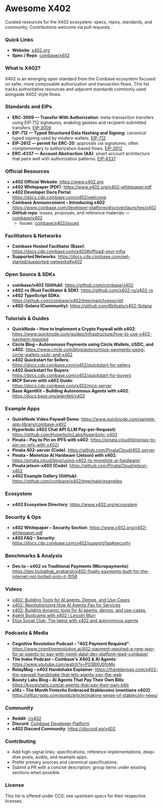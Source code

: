 # Awesome X402

Curated resources for the X402 ecosystem: specs, repos, standards, and community. Contributions welcome via pull requests.

### Quick Links
- **Website**: [x402.org](https://www.x402.org/)
- **Spec / Repo**: [coinbase/x402](https://github.com/coinbase/x402)

### What is X402?
X402 is an emerging open standard from the Coinbase ecosystem focused on safer, more composable authorization and transaction flows. This list tracks authoritative resources and adjacent standards commonly used alongside X402-style flows.

### Standards and EIPs
- **ERC‑3009 — Transfer With Authorization**: meta-transaction transfers using EIP‑712 signatures, enabling gasless and recipient-submitted transfers. [EIP‑3009](https://eips.ethereum.org/EIPS/eip-3009)
- **EIP‑712 — Typed Structured Data Hashing and Signing**: canonical typed signing used by modern wallets. [EIP‑712](https://eips.ethereum.org/EIPS/eip-712)
- **EIP‑2612 — permit for ERC‑20**: approvals via signatures; often complementary to authorization-based flows. [EIP‑2612](https://eips.ethereum.org/EIPS/eip-2612)
- **ERC‑4337 — Account Abstraction (AA)**: smart account architecture that pairs well with authorization patterns. [EIP‑4337](https://eips.ethereum.org/EIPS/eip-4337)

### Official Resources
- **x402 Official Website**: https://www.x402.org
- **x402 Whitepaper (PDF)**: https://www.x402.org/x402-whitepaper.pdf
- **x402 Developer Docs Portal**: https://docs.cdp.coinbase.com/x402/welcome
- **Coinbase Announcement – Introducing x402**: https://www.coinbase.com/developer-platform/discover/launches/x402
- **GitHub repo**: issues, proposals, and reference materials — [coinbase/x402](https://github.com/coinbase/x402)
  - Issues: [coinbase/x402/issues](https://github.com/coinbase/x402/issues)

### Facilitators & Networks
- **Coinbase Hosted Facilitator (Base)**: https://docs.cdp.coinbase.com/x402#offload-your-infra
- **Supported Networks**: https://docs.cdp.coinbase.com/get-started/supported-networks#x402

### Open Source & SDKs
- **coinbase/x402 (GitHub)**: https://github.com/coinbase/x402
- **x402-rs (Rust Facilitator & SDK)**: https://github.com/x402-rs/x402-rs
- **x402 TypeScript SDKs**: https://github.com/coinbase/x402/tree/main/typescript
- **x402-Solana (Community)**: https://github.com/8bitsats/x402-Solana

### Tutorials & Guides
- **QuickNode – How to Implement a Crypto Paywall with x402**: https://www.quicknode.com/guides/infrastructure/how-to-use-x402-payment-required
- **Circle Blog – Autonomous Payments using Circle Wallets, USDC, and x402**: https://www.circle.com/blog/autonomous-payments-using-circle-wallets-usdc-and-x402
- **x402 Quickstart for Sellers**: https://docs.cdp.coinbase.com/x402/quickstart-for-sellers
- **x402 Quickstart for Buyers**: https://docs.cdp.coinbase.com/x402/quickstart-for-buyers
- **MCP Server with x402 Guide**: https://docs.cdp.coinbase.com/x402/mcp-server
- **Base AgentKit – Building Autonomous Agents with x402**: https://docs.base.org/agentkit/x402

### Example Apps
- **QuickNode Video Paywall Demo**: https://www.quicknode.com/sample-app-library/coinbase-x402
- **Hyperbolic x402 Chat API (LLM Pay-per-Request)**: https://github.com/HyperbolicLabs/hyperbolic-x402
- **Pinata – Pay to Pin on IPFS with x402**: https://pinata.cloud/blog/pay-to-pin-on-ipfs-with-x402/
- **Pinata 402-server (Code)**: https://github.com/PinataCloud/402-server
- **Pinata – Monetize AI Hardware (Jetson) with x402**: https://pinata.cloud/blog/using-x402-to-monetize-ai-hardware/
- **Pinata jetson-x402 (Code)**: https://github.com/PinataCloud/jetson-x402
- **x402 Example Gallery (GitHub)**: https://github.com/coinbase/x402/tree/main/examples

### Ecosystem
- **x402 Ecosystem Directory**: https://www.x402.org/ecosystem

### Security & Ops
- **x402 Whitepaper – Security Section**: https://www.x402.org/x402-whitepaper.pdf
- **x402 FAQ – Security**: https://docs.cdp.coinbase.com/x402/support/faq#security

### Benchmarks & Analysis
- **Dev.to – x402 vs Traditional Payments (Micropayments)**: https://dev.to/pathak_prakarsh/x402-finally-payments-built-for-the-internet-not-bolted-onto-it-1058

### Videos
- [x402: Building Tools for AI agents, Demos, and Use-Cases](https://www.youtube.com/watch?v=Nodgp7fiPQc&t=197s)
- [x402: Revolutionizing How AI Agents Pay for Services](https://www.youtube.com/watch?v=UQJl8jCDMlo)
- [x402: Building dynamic tools for AI agents, demos, and use-cases.](https://www.youtube.com/watch?v=pL5LxhZ8iCY)
- [Agent Bootcamp with x402 I Lincoln Murr](https://www.youtube.com/watch?v=GtrX9gHfLak)
- [Eliza Social Club: The latest with x402 and autonomous agents](https://www.youtube.com/watch?v=gvLWsY3l_zU)

### Podcasts & Media
- **Cognitive Revolution Podcast – "402 Payment Required"**: https://www.cognitiverevolution.ai/402-payment-required-a-new-way-for-ai-agents-to-pay-with-nemil-dalal-dev-platform-lead-coinbase/
- **The Index Podcast – Coinbase's X402 & AI Agents**: https://www.youtube.com/watch?v=P03BXU0fnMo
- **RelayMag – x402 Handshake Explainer**: https://therelaymag.com/x402-the-paywall-handshake-that-lets-agents-pay-the-web
- **Boosty Labs Blog – AI Agents That Pay Their Own Bills**: https://boostylabs.com/ai-agents-that-pay-their-own-bills
- **a16z – The Month Fintechs Embraced Stablecoins (mentions x402)**: https://a16zcrypto.com/posts/article/making-sense-of-stablecoin-news/

### Community
- **Reddit**: [r/x402](https://www.reddit.com/r/x402/)
- **Discord**: [Coinbase Developer Platform](https://discord.com/invite/cdp)
- **x402 Discord Community**: https://discord.gg/x402

### Contributing
- Add high-signal links: specifications, reference implementations, deep-dive posts, audits, and example apps.
- Prefer primary sources and canonical specifications.
- Submit a PR with a concise description; group items under existing sections when possible.

### License
This list is offered under CC0; see upstream specs for their respective licenses.